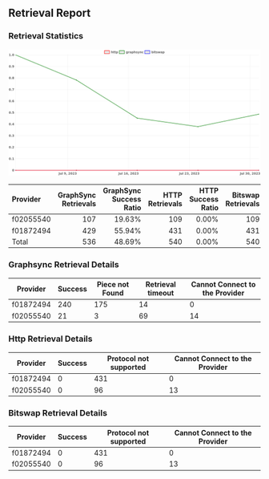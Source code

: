 ## Retrieval Report
### Retrieval Statistics
<img src="https://raw.githubusercontent.com/data-preservation-programs/filplus-checker-assets/main/filecoin-project/filecoin-plus-large-datasets/issues/388/1690873117776.png"/>

| Provider  | GraphSync Retrievals | GraphSync Success Ratio | HTTP Retrievals | HTTP Success Ratio | Bitswap Retrievals | Bitswap Success Ratio |
| :-------- | -------------------: | ----------------------: | --------------: | -----------------: | -----------------: | --------------------: |
| f02055540 |                  107 |                  19.63% |             109 |              0.00% |                109 |                 0.00% |
| f01872494 |                  429 |                  55.94% |             431 |              0.00% |                431 |                 0.00% |
| Total     |                  536 |                  48.69% |             540 |              0.00% |                540 |                 0.00% |

### Graphsync Retrieval Details
| Provider  | Success | Piece not Found | Retrieval timeout | Cannot Connect to the Provider |
| --------- | ------- | --------------- | ----------------- | ------------------------------ |
| f01872494 | 240     | 175             | 14                | 0                              |
| f02055540 | 21      | 3               | 69                | 14                             |

### Http Retrieval Details
| Provider  | Success | Protocol not supported | Cannot Connect to the Provider |
| --------- | ------- | ---------------------- | ------------------------------ |
| f01872494 | 0       | 431                    | 0                              |
| f02055540 | 0       | 96                     | 13                             |

### Bitswap Retrieval Details
| Provider  | Success | Protocol not supported | Cannot Connect to the Provider |
| --------- | ------- | ---------------------- | ------------------------------ |
| f01872494 | 0       | 431                    | 0                              |
| f02055540 | 0       | 96                     | 13                             |
